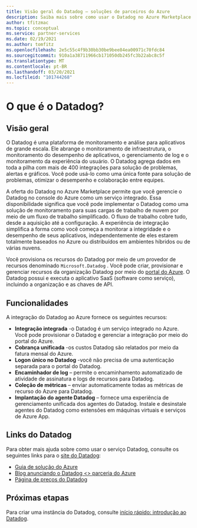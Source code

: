 ```yaml
---
title: Visão geral do Datadog – soluções de parceiros do Azure
description: Saiba mais sobre como usar o Datadog no Azure Marketplace.
author: tfitzmac
ms.topic: conceptual
ms.service: partner-services
ms.date: 02/19/2021
ms.author: tomfitz
ms.openlocfilehash: 2e5c55c4f9b30bb30be9bee84ea00971c70fdc84
ms.sourcegitcommit: 910a1a38711966cb171050db245fc3b22abc8c5f
ms.translationtype: MT
ms.contentlocale: pt-BR
ms.lasthandoff: 03/20/2021
ms.locfileid: "101744268"
---
```

# <a name="what-is-datadog"></a>O que é o Datadog?

## <a name="overview"></a>Visão geral

O Datadog é uma plataforma de monitoramento e análise para aplicativos de grande escala. Ele abrange o monitoramento de infraestrutura, o monitoramento do desempenho de aplicativos, o gerenciamento de log e o monitoramento da experiência do usuário. O Datadog agrega dados em toda a pilha com mais de 400 integrações para solução de problemas, alertas e gráficos. Você pode usá-lo como uma única fonte para solução de problemas, otimizar o desempenho e colaboração entre equipes.

A oferta do Datadog no Azure Marketplace permite que você gerencie o Datadog no console do Azure como um serviço integrado. Essa disponibilidade significa que você pode implementar o Datadog como uma solução de monitoramento para suas cargas de trabalho de nuvem por meio de um fluxo de trabalho simplificado. O fluxo de trabalho cobre tudo, desde a aquisição até a configuração. A experiência de integração simplifica a forma como você começa a monitorar a integridade e o desempenho de seus aplicativos, independentemente de eles estarem totalmente baseados no Azure ou distribuídos em ambientes híbridos ou de várias nuvens.

Você provisiona os recursos do Datadog por meio de um provedor de recursos denominado `Microsoft.Datadog` . Você pode criar, provisionar e gerenciar recursos da organização Datadog por meio do [portal do Azure](https://portal.azure.com/). O Datadog possui e executa o aplicativo SaaS (software como serviço), incluindo a organização e as chaves de API.

## <a name="capabilities"></a>Funcionalidades

A integração do Datadog ao Azure fornece os seguintes recursos:

- **Integração integrada** -o Datadog é um serviço integrado no Azure. Você pode provisionar o Datadog e gerenciar a integração por meio do portal do Azure.
- **Cobrança unificada** -os custos Datadog são relatados por meio da fatura mensal do Azure.
- **Logon único no Datadog** -você não precisa de uma autenticação separada para o portal do Datadog.
- **Encaminhador de log** – permite o encaminhamento automatizado de atividade de assinatura e logs de recursos para Datadog.
- **Coleção de métricas** – enviar automaticamente todas as métricas de recurso do Azure para Datadog.
- **Implantação do agente Datadog** – fornece uma experiência de gerenciamento unificada dos agentes do Datadog. Instale e desinstale agentes do Datadog como extensões em máquinas virtuais e serviços de Azure App.

## <a name="datadog-links"></a>Links do Datadog

Para obter mais ajuda sobre como usar o serviço Datadog, consulte os seguintes links para o [site do Datadog](https://www.datadoghq.com/):

- [Guia de solução do Azure](https://www.datadoghq.com/solutions/azure/)
- [Blog anunciando o Datadog <> parceria do Azure](https://www.datadoghq.com/blog/azure-datadog-partnership/)
- [Página de preços do Datadog](https://www.datadoghq.com/pricing/)

## <a name="next-steps"></a>Próximas etapas

Para criar uma instância do Datadog, consulte [início rápido: introdução ao Datadog](create.md).
